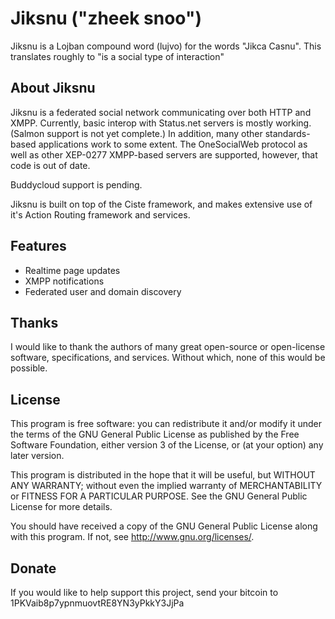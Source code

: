 # Jiksnu ("zheek snoo")

Jiksnu is a Lojban compound word (lujvo) for the words "Jikca
Casnu". This translates roughly to "is a social type of interaction"

## About Jiksnu

Jiksnu is a federated social network communicating over both HTTP and
XMPP. Currently, basic interop with Status.net servers is mostly
working. (Salmon support is not yet complete.) In addition, many other
standards-based applications work to some extent. The OneSocialWeb
protocol as well as other XEP-0277 XMPP-based servers are supported,
however, that code is out of date.

Buddycloud support is pending.

Jiksnu is built on top of the Ciste framework, and makes extensive use
of it's Action Routing framework and services.

## Features

* Realtime page updates
* XMPP notifications
* Federated user and domain discovery

## Thanks

I would like to thank the authors of many great open-source or
open-license software, specifications, and services. Without which,
none of this would be possible.

## License

This program is free software: you can redistribute it and/or modify
it under the terms of the GNU General Public License as published by
the Free Software Foundation, either version 3 of the License, or
(at your option) any later version.

This program is distributed in the hope that it will be useful,
but WITHOUT ANY WARRANTY; without even the implied warranty of
MERCHANTABILITY or FITNESS FOR A PARTICULAR PURPOSE.  See the
GNU General Public License for more details.

You should have received a copy of the GNU General Public License
along with this program.  If not, see <http://www.gnu.org/licenses/>.

## Donate

If you would like to help support this project, send your bitcoin to
1PKVaib8p7ypnmuovtRE8YN3yPkkY3JjPa

